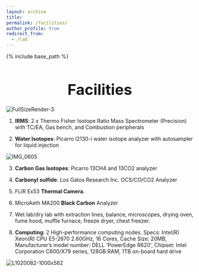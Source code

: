 ```yaml
---
layout: archive
title:
permalink: /facilities/
author_profile: true
redirect_from:
  - /lab
---
```


{% include base_path %}

<h1 style="font-size: 40px; font-weight: bold; text-align: center; margin-bottom: 0.5em;">Facilities</h1>

![FullSizeRender-3](http://berkelha.people.uic.edu/wp-content/uploads/FullSizeRender-3.jpg)

1) **IRMS**: 2 x Thermo Fisher Isotope Ratio Mass Spectrometer (Precision) with TC/EA, Gas bench, and Combustion peripherals

2) **Water Isotopes**: Picarro l2130-i water isotope analyzer with autosampler for liquid injection

![IMG_0605](http://berkelha.people.uic.edu/wp-content/uploads/IMG_0605.jpg)

3) **Carbon Gas Isotopes**: Picarro 13CH4 and 13CO2 analyzer

4) **Carbonyl sulfide**: Los Gatos Research Inc. OCS/CO/CO2 Analyzer

5) FLIR Ex53 **Thermal Camera**.

6) MicroAeth MA200 **Black Carbon** Analyzer

7) Wet lab/dry lab with extraction lines, balance, microscopes, drying oven, fume hood, muffle furnace, freeze dryer, chest freezer.

8) **Computing**: 2 High-performance computing nodes. Specs: Intel(R) Xeon(R) CPU E5-2670 2.60GHz, 16 Cores, Cache Size: 20MB, Manufacturer’s model number: DELL 'PowerEdge R620', Chipset: Intel Corporation C600/X79 series, 128GB RAM, 1TB on-board hard drive

![L1020082-1000x562](http://berkelha.people.uic.edu/wp-content/uploads/2014/11/L1020082-1000x562.jpg)